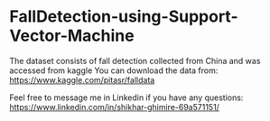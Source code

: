 # FallDetection-using-Support-Vector-Machine
The dataset consists of fall detection collected from China and was accessed from kaggle
You can download the data from:
https://www.kaggle.com/pitasr/falldata

Feel free to message me in Linkedin if you have any questions: 
https://www.linkedin.com/in/shikhar-ghimire-69a571151/
